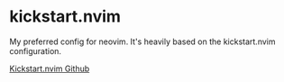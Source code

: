 # kickstart.nvim

My preferred config for neovim. It's heavily based on the kickstart.nvim configuration.

[Kickstart.nvim Github](https://github.com/nvim-lua/kickstart.nvim)

